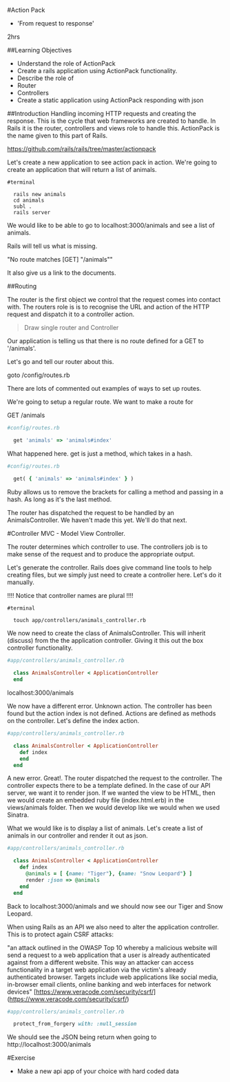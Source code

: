 #Action Pack

 - 'From request to response'

2hrs

##Learning Objectives
 - Understand the role of ActionPack
 - Create a rails application using ActionPack functionality.
 - Describe the role of
  - Router
  - Controllers
 - Create a static application using ActionPack responding with json

##Introduction
Handling incoming HTTP requests and creating the response. This is the cycle that web frameworks are created to handle.  In Rails it is the router, controllers and views role to handle this. ActionPack is the name given to this part of Rails.

https://github.com/rails/rails/tree/master/actionpack

Let's create a new application to see action pack in action.
We're going to create an application that will return a list of animals.

```
#terminal

  rails new animals
  cd animals
  subl .
  rails server
```

We would like to be able to go to localhost:3000/animals and see a list of animals.

Rails will tell us what is missing.

"No route matches [GET] "/animals""

It also give us a link to the documents.

##Routing

The router is the first object we control that the request comes into contact with.
The routers role is is to recognise the URL and action of the HTTP request and dispatch it to a controller action.

> Draw single router and Controller

Our application is telling us that there is no route defined for a GET to '/animals'.

Let's go and tell our router about this.

goto /config/routes.rb

There are lots of commented out examples of ways to set up routes.

We're going to setup a regular route.  We want to make a route for

GET /animals

```ruby
#config/routes.rb

  get 'animals' => 'animals#index'
```

What happened here.  get is just a method, which takes in a hash.

```ruby
#config/routes.rb

  get( { 'animals' => 'animals#index' } )
```

Ruby allows us to remove the brackets for calling a method and passing in a hash.
As long as it's the last method.

The router has dispatched the request to be handled by an AnimalsController.  We haven't made this yet.  We'll do that next.

#Controller
MVC - Model View Controller.

The router determines which controller to use.  The controllers job is to make sense of the request and to produce the appropriate output.

Let's generate the controller. Rails does give command line tools to help creating files,  but we simply just need to create a controller here.  Let's do it manually.

!!!! Notice that controller names are plural !!!!

```
#terminal

  touch app/controllers/animals_controller.rb
```

We now need to create the class of AnimalsController.  This will inherit (discuss) from the the application controller. Giving it this out the box controller functionality.  

```ruby
#app/controllers/animals_controller.rb
  
  class AnimalsController < ApplicationController
  end
```

localhost:3000/animals

We now have a different error.  Unknown action. The controller has been found but the action index is not defined.   Actions are defined as methods on the controller.  Let's define the index action.

```ruby
#app/controllers/animals_controller.rb

  class AnimalsController < ApplicationController
    def index
    end
  end
```

A new error. Great!. The router dispatched the request to the controller.  The controller expects there to be a template defined. In the case of our API server, we want it to render json. If we wanted the view to be HTML, then we would create an embedded ruby file (index.html.erb) in the views/animals folder. Then we would develop like we would when we used Sinatra. 

What we would like is to display a list of animals.  Let's create a list of animals in our controller and render it out as json.

```ruby
#app/controllers/animals_controller.rb

  class AnimalsController < ApplicationController
    def index
      @animals = [ {name: "Tiger"}, {name: "Snow Leopard"} ]
      render :json => @animals
    end
  end
```

Back to localhost:3000/animals and we should now see our Tiger and Snow Leopard.

When using Rails as an API we also need to alter the application controller. This is to protect again CSRF attacks:

"an attack outlined in the OWASP Top 10 whereby a malicious website will send a request to a web application that a user is already authenticated against from a different website. This way an attacker can access functionality in a target web application via the victim's already authenticated browser. Targets include web applications like social media, in-browser email clients, online banking and web interfaces for network devices"
[https://www.veracode.com/security/csrf/] (https://www.veracode.com/security/csrf/)

```ruby
#app/controllers/animals_controller.rb

  protect_from_forgery with: :null_session
```

We should see the JSON being return when going to http://localhost:3000/animals

#Exercise
- Make a new api app of your choice with hard coded data
